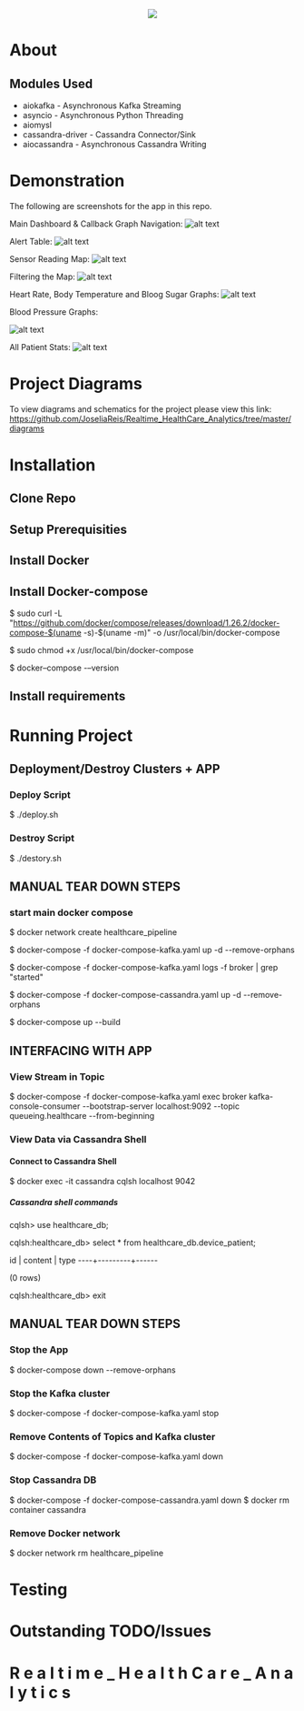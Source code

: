 
<p align="center">
  <img src="https://raw.githubusercontent.com/JoseliaReis/Realtime_HealthCare_Analytics/master/assets/dash.png">
</p>


# About


## Modules Used
* aiokafka - Asynchronous Kafka Streaming
* asyncio - Asynchronous Python Threading
* aiomysl 
* cassandra-driver - Cassandra Connector/Sink
* aiocassandra - Asynchronous Cassandra Writing


# Demonstration
The following are screenshots for the app in this repo.

Main Dashboard & Callback Graph Navigation:
![alt text](https://raw.githubusercontent.com/JoseliaReis/Realtime_HealthCare_Analytics/master/diagrams/screencaptures/main.gif "Systems Architecture for Project")

Alert Table:
![alt text](https://raw.githubusercontent.com/JoseliaReis/Realtime_HealthCare_Analytics/master/diagrams/screencaptures/dash_table.gif "Systems Architecture for Project")

Sensor Reading Map:
![alt text](https://raw.githubusercontent.com/JoseliaReis/Realtime_HealthCare_Analytics/master/diagrams/screencaptures/map.gif "Systems Architecture for Project")

Filtering the Map:
![alt text](https://raw.githubusercontent.com/JoseliaReis/Realtime_HealthCare_Analytics/master/diagrams/screencaptures/changes.gif "Systems Architecture for Project")

Heart Rate, Body Temperature and Bloog Sugar Graphs:
![alt text](https://raw.githubusercontent.com/JoseliaReis/Realtime_HealthCare_Analytics/master/diagrams/screencaptures/health_stats.gif "Systems Architecture for Project")


Blood Pressure Graphs:

![alt text](https://raw.githubusercontent.com/JoseliaReis/Realtime_HealthCare_Analytics/master/diagrams/screencaptures/bloodpressure.gif "Systems Architecture for Project")

All Patient Stats:
![alt text](https://raw.githubusercontent.com/JoseliaReis/Realtime_HealthCare_Analytics/master/diagrams/screencaptures/pie_charts.gif "Systems Architecture for Project")

# Project Diagrams
To view diagrams and schematics for the project please view this link: https://github.com/JoseliaReis/Realtime_HealthCare_Analytics/tree/master/diagrams


# Installation

## Clone Repo


## Setup Prerequisities

## Install Docker

## Install Docker-compose
$ sudo curl -L "https://github.com/docker/compose/releases/download/1.26.2/docker-compose-$(uname -s)-$(uname -m)" -o /usr/local/bin/docker-compose

$ sudo chmod +x /usr/local/bin/docker-compose

$ docker–compose -–version

## Install requirements


# Running Project

## Deployment/Destroy Clusters + APP

### Deploy Script

$ ./deploy.sh

### Destroy Script

$ ./destory.sh


## MANUAL TEAR DOWN STEPS

### start main docker compose
$ docker network create healthcare_pipeline

$ docker-compose -f docker-compose-kafka.yaml up -d --remove-orphans

$ docker-compose -f docker-compose-kafka.yaml logs -f broker | grep "started"

$ docker-compose -f docker-compose-cassandra.yaml up -d --remove-orphans

$ docker-compose up --build


## INTERFACING WITH APP
### View Stream in Topic
$ docker-compose -f docker-compose-kafka.yaml exec broker kafka-console-consumer --bootstrap-server localhost:9092 --topic queueing.healthcare --from-beginning

### View Data via Cassandra Shell

#### Connect to Cassandra Shell
$ docker exec -it cassandra cqlsh localhost 9042 


##### Cassandra shell commands
cqlsh> use healthcare_db;

cqlsh:healthcare_db> select * from healthcare_db.device_patient;

 id | content | type
----+---------+------

(0 rows)

cqlsh:healthcare_db> exit


## MANUAL TEAR DOWN STEPS

### Stop the App
$ docker-compose down --remove-orphans

### Stop the Kafka cluster
$ docker-compose -f docker-compose-kafka.yaml stop

### Remove Contents of Topics and Kafka cluster
$ docker-compose -f docker-compose-kafka.yaml down

### Stop Cassandra DB
$ docker-compose -f docker-compose-cassandra.yaml down
$ docker rm container cassandra


### Remove Docker network
$ docker network rm healthcare_pipeline


# Testing


# Outstanding TODO/Issues

#   R e a l t i m e _ H e a l t h C a r e _ A n a l y t i c s 
 
 
